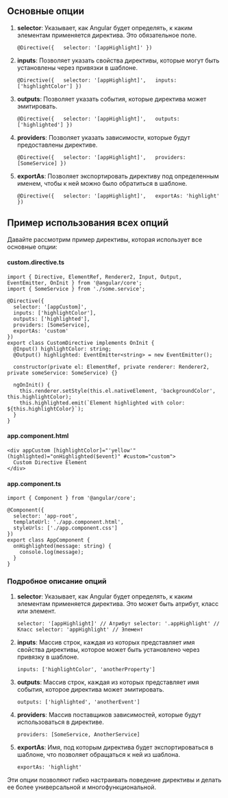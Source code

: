 ## Основные опции

1. **selector**: Указывает, как Angular будет определять, к каким элементам применяется директива. Это обязательное поле.
    
    `@Directive({   selector: '[appHighlight]' })`
    
2. **inputs**: Позволяет указать свойства директивы, которые могут быть установлены через привязки в шаблоне.
    
    `@Directive({   selector: '[appHighlight]',   inputs: ['highlightColor'] })`
    
3. **outputs**: Позволяет указать события, которые директива может эмитировать.
    
    `@Directive({   selector: '[appHighlight]',   outputs: ['highlighted'] })`
    
4. **providers**: Позволяет указать зависимости, которые будут предоставлены директиве.
    
    `@Directive({   selector: '[appHighlight]',   providers: [SomeService] })`
    
5. **exportAs**: Позволяет экспортировать директиву под определенным именем, чтобы к ней можно было обратиться в шаблоне.
    
    `@Directive({   selector: '[appHighlight]',   exportAs: 'highlight' })`
    

## Пример использования всех опций

Давайте рассмотрим пример директивы, которая использует все основные опции:

#### custom.directive.ts

```TS
import { Directive, ElementRef, Renderer2, Input, Output, EventEmitter, OnInit } from '@angular/core';
import { SomeService } from './some.service';

@Directive({
  selector: '[appCustom]',
  inputs: ['highlightColor'],
  outputs: ['highlighted'],
  providers: [SomeService],
  exportAs: 'custom'
})
export class CustomDirective implements OnInit {
  @Input() highlightColor: string;
  @Output() highlighted: EventEmitter<string> = new EventEmitter();

  constructor(private el: ElementRef, private renderer: Renderer2, private someService: SomeService) {}

  ngOnInit() {
    this.renderer.setStyle(this.el.nativeElement, 'backgroundColor', this.highlightColor);
    this.highlighted.emit(`Element highlighted with color: ${this.highlightColor}`);
  }
}
```

#### app.component.html

```TS
<div appCustom [highlightColor]="'yellow'" (highlighted)="onHighlighted($event)" #custom="custom">
  Custom Directive Element
</div>
```

#### app.component.ts

```TS
import { Component } from '@angular/core';

@Component({
  selector: 'app-root',
  templateUrl: './app.component.html',
  styleUrls: ['./app.component.css']
})
export class AppComponent {
  onHighlighted(message: string) {
    console.log(message);
  }
}
```

### Подробное описание опций

1. **selector**: Указывает, как Angular будет определять, к каким элементам применяется директива. Это может быть атрибут, класс или элемент.
    
    `selector: '[appHighlight]' // Атрибут selector: '.appHighlight' // Класс selector: 'appHighlight' // Элемент`
    
2. **inputs**: Массив строк, каждая из которых представляет имя свойства директивы, которое может быть установлено через привязку в шаблоне.
    
    `inputs: ['highlightColor', 'anotherProperty']`
    
3. **outputs**: Массив строк, каждая из которых представляет имя события, которое директива может эмитировать.
    
    `outputs: ['highlighted', 'anotherEvent']`
    
4. **providers**: Массив поставщиков зависимостей, которые будут использоваться в директиве.
    
    `providers: [SomeService, AnotherService]`
    
5. **exportAs**: Имя, под которым директива будет экспортироваться в шаблоне, что позволяет обращаться к ней из шаблона.
    
    `exportAs: 'highlight'`
    

Эти опции позволяют гибко настраивать поведение директивы и делать ее более универсальной и многофункциональной.